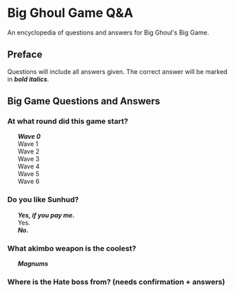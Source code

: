 # Big Ghoul Game Q&A
An encyclopedia of questions and answers for Big Ghoul's Big Game.

## Preface
Questions will include all answers given. The correct answer will be marked in ***bold italics***.

## Big Game Questions and Answers

### At what round did this game start?
<p>
  &nbsp;&nbsp;&nbsp;&nbsp;&nbsp;&nbsp;<em><strong>Wave 0</em></strong><br>
  &nbsp;&nbsp;&nbsp;&nbsp;&nbsp;&nbsp;Wave 1 <br>
  &nbsp;&nbsp;&nbsp;&nbsp;&nbsp;&nbsp;Wave 2 <br>
  &nbsp;&nbsp;&nbsp;&nbsp;&nbsp;&nbsp;Wave 3 <br>
  &nbsp;&nbsp;&nbsp;&nbsp;&nbsp;&nbsp;Wave 4 <br>
  &nbsp;&nbsp;&nbsp;&nbsp;&nbsp;&nbsp;Wave 5 <br>
  &nbsp;&nbsp;&nbsp;&nbsp;&nbsp;&nbsp;Wave 6 <br>
</p>

### Do you like Sunhud?
<p>
  &nbsp;&nbsp;&nbsp;&nbsp;&nbsp;&nbsp;<em><strong>Yes, if you pay me.</em></strong><br>
  &nbsp;&nbsp;&nbsp;&nbsp;&nbsp;&nbsp;Yes.<br>
  &nbsp;&nbsp;&nbsp;&nbsp;&nbsp;&nbsp;<em><strong>No.</em></strong><br>
</p>

### What akimbo weapon is the coolest?
<p>
  &nbsp;&nbsp;&nbsp;&nbsp;&nbsp;&nbsp;<em><strong>Magnums</em></strong><br>
</p>

### Where is the Hate boss from? (needs confirmation + answers)
